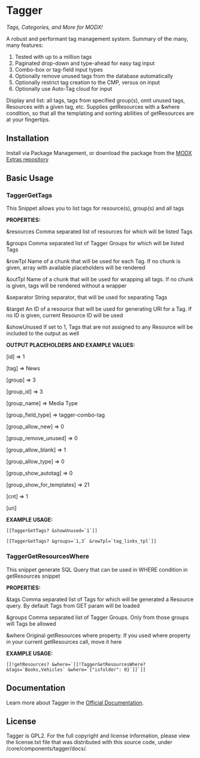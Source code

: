 Tagger
======
*Tags, Categories, and More for MODX!*

A robust and performant tag management system. Summary of the many, many features:

1. Tested with up to a million tags 
2. Paginated drop-down and type-ahead for easy tag input
3. Combo-box or tag-field input types
4. Optionally remove unused tags from the database automatically
5. Optionally restrict tag creation to the CMP, versus on input
6. Optionally use Auto-Tag cloud for input

Display and list: all tags, tags from specified group(s), omit unused tags, Resources with a given tag, etc. Supplies getResources with a &where condition, so that all the templating and sorting abilities of getResources are at your fingertips. 

## Installation

Install via Package Management, or download the package from the [MODX Extras repository](http://modx.com/extras/)

## Basic Usage

### TaggerGetTags

This Snippet allows you to list tags for resource(s), group(s) and all tags

**PROPERTIES:**

&resources    Comma separated list of resources for which will be listed Tags

&groups       Comma separated list of Tagger Groups for which will be listed Tags

&rowTpl       Name of a chunk that will be used for each Tag. If no chunk is given, array with available placeholders will be rendered

&outTpl       Name of a chunk that will be used for wrapping all tags. If no chunk is given, tags will be rendered without a wrapper

&separator    String separator, that will be used for separating Tags

&target       An ID of a resource that will be used for generating URI for a Tag. If no ID is given, current Resource ID will be used

&showUnused   If set to 1, Tags that are not assigned to any Resource will be included to the output as well

**OUTPUT PLACEHOLDERS AND EXAMPLE VALUES:**

[id] => 1

[tag] => News

[group] => 3

[group_id] => 3

[group_name] => Media Type

[group_field_type] => tagger-combo-tag

[group_allow_new] => 0

[group_remove_unused] => 0

[group_allow_blank] => 1

[group_allow_type] => 0

[group_show_autotag] => 0

[group_show_for_templates] => 21

[cnt] => 1

[uri]

**EXAMPLE USAGE:**

```[[TaggerGetTags? &showUnused=`1`]]```

```[[TaggerGetTags? &groups=`1,3` &rowTpl=`tag_links_tpl`]]```

### TaggerGetResourcesWhere

This snippet generate SQL Query that can be used in WHERE condition in getResources snippet

**PROPERTIES:**

&tags       Comma separated list of Tags for which will be generated a Resource query. By default Tags from GET param will be loaded

&groups     Comma separated list of Tagger Groups. Only from those groups will Tags be allowed

&where      Original getResources where property. If you used where property in your current getResources call, move it here

**EXAMPLE USAGE:**

```[[!getResources? &where=`[[!TaggerGetResourcesWhere? &tags=`Books,Vehicles` &where=`{"isfolder": 0}`]]`]]```

## Documentation

Learn more about Tagger in the [Official Documentation](http://rtfm.modx.com/extras/revo/tagger).

## License

Tagger is GPL2. For the full copyright and license information, please view the license.txt file that was distributed with this source code, under /core/components/tagger/docs/.
